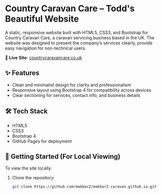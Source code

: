 # Country Caravan Care – Todd's Beautiful Website

A static, responsive website built with HTML5, CSS3, and Bootstrap for Country Caravan Care, a caravan servicing business based in the UK. The website was designed to present the company’s services clearly, provide easy navigation for non-technical users.

🔗 **Live Site**: [countrycaravancare.co.uk](https://countrycaravancare.co.uk)

## ✨ Features

- Clean and minimalist design for clarity and professionalism
- Responsive layout using Bootstrap 4 for compatibility across devices
- Clear sectioning for services, contact info, and business details

## 🛠 Tech Stack

- HTML5
- CSS3
- Bootstrap 4
- GitHub Pages for deployment

## 🚀 Getting Started (For Local Viewing)

To view the site locally:

1. Clone the repository:
   ```bash
   git clone https://github.com/makbar2/makbar2.caravan.github.io.git
